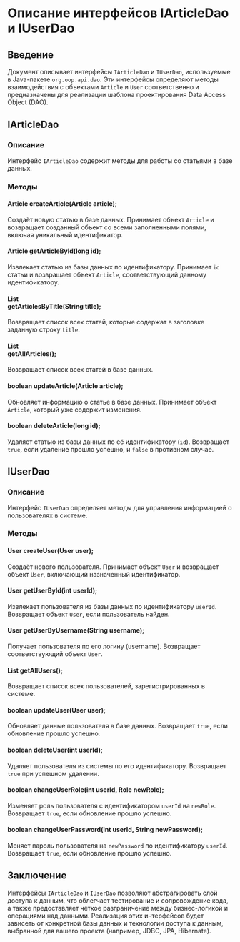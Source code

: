 # Описание интерфейсов IArticleDao и IUserDao

## Введение
Документ описывает интерфейсы `IArticleDao` и `IUserDao`, используемые в Java-пакете `org.oop.api.dao`. Эти интерфейсы определяют методы взаимодействия с объектами `Article` и `User` соответственно и предназначены для реализации шаблона проектирования Data Access Object (DAO).

## IArticleDao

### Описание
Интерфейс `IArticleDao` содержит методы для работы со статьями в базе данных.

### Методы

#### Article createArticle(Article article);
Создаёт новую статью в базе данных. Принимает объект `Article` и возвращает созданный объект со всеми заполненными полями, включая уникальный идентификатор.

#### Article getArticleById(long id);
Извлекает статью из базы данных по идентификатору. Принимает `id` статьи и возвращает объект `Article`, соответствующий данному идентификатору.

#### List<Article> getArticlesByTitle(String title);
Возвращает список всех статей, которые содержат в заголовке заданную строку `title`.

#### List<Article> getAllArticles();
Возвращает список всех статей в базе данных.

#### boolean updateArticle(Article article);
Обновляет информацию о статье в базе данных. Принимает объект `Article`, который уже содержит изменения.

#### boolean deleteArticle(long id);
Удаляет статью из базы данных по её идентификатору (`id`). Возвращает `true`, если удаление прошло успешно, и `false` в противном случае.

## IUserDao

### Описание
Интерфейс `IUserDao` определяет методы для управления информацией о пользователях в системе.

### Методы

#### User createUser(User user);
Создаёт нового пользователя. Принимает объект `User` и возвращает объект `User`, включающий назначенный идентификатор.

#### User getUserById(int userId);
Извлекает пользователя из базы данных по идентификатору `userId`. Возвращает объект `User`, если пользователь найден.

#### User getUserByUsername(String username);
Получает пользователя по его логину (username). Возвращает соответствующий объект `User`.

#### List<User> getAllUsers();
Возвращает список всех пользователей, зарегистрированных в системе.

#### boolean updateUser(User user);
Обновляет данные пользователя в базе данных. Возвращает `true`, если обновление прошло успешно.

#### boolean deleteUser(int userId);
Удаляет пользователя из системы по его идентификатору. Возвращает `true` при успешном удалении.

#### boolean changeUserRole(int userId, Role newRole);
Изменяет роль пользователя с идентификатором `userId` на `newRole`. Возвращает `true`, если обновление прошло успешно.

#### boolean changeUserPassword(int userId, String newPassword);
Меняет пароль пользователя на `newPassword` по идентификатору `userId`. Возвращает `true`, если обновление прошло успешно.

## Заключение
Интерфейсы `IArticleDao` и `IUserDao` позволяют абстрагировать слой доступа к данным, что облегчает тестирование и сопровождение кода, а также предоставляет чёткое разграничение между бизнес-логикой и операциями над данными. Реализация этих интерфейсов будет зависеть от конкретной базы данных и технологии доступа к данным, выбранной для вашего проекта (например, JDBC, JPA, Hibernate).